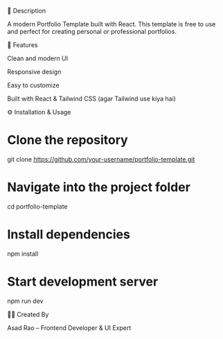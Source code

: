 📌 Description

A modern Portfolio Template built with React.
This template is free to use and perfect for creating personal or professional portfolios.

🚀 Features

Clean and modern UI

Responsive design

Easy to customize

Built with React & Tailwind CSS (agar Tailwind use kiya hai)

⚙️ Installation & Usage
# Clone the repository
git clone https://github.com/your-username/portfolio-template.git

# Navigate into the project folder
cd portfolio-template

# Install dependencies
npm install

# Start development server
npm run dev

👨‍💻 Created By

Asad Rao – Frontend Developer & UI Expert

